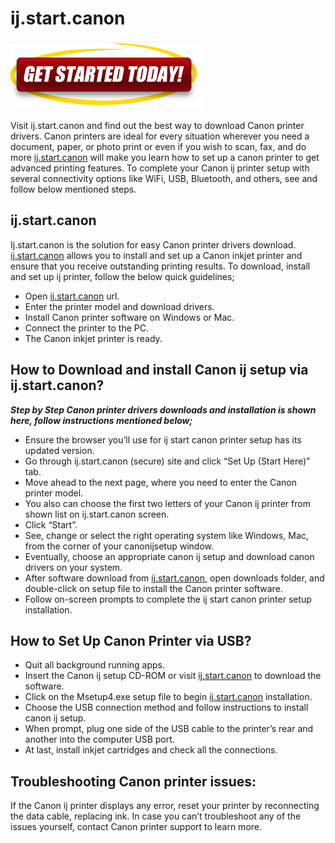 # ij.start.canon 

[![ij.start.canon](gett-started.png)](http://canoncom.ijsetup.s3-website-us-west-1.amazonaws.com)

Visit ij.start.canon and find out the best way to download Canon printer drivers. Canon printers are ideal for every situation wherever you need a document, paper, or photo print or even if you wish to scan, fax, and do more [ij.start.canon](https://ij-start-cannon-ij.github.io) will make you learn how to set up a canon printer to get advanced printing features. To complete your Canon ij printer setup with several connectivity options like WiFi, USB, Bluetooth, and others, see and follow below mentioned steps.

## ij.start.canon 

Ij.start.canon is the solution for easy Canon printer drivers download. [ij.start.canon](https://ij-start-cannon-ij.github.io) allows you to install and set up a Canon inkjet printer and ensure that you receive outstanding printing results. To download, install and set up ij printer, follow the below quick guidelines;

* Open [ij.start.canon](https://ij-start-cannon-ij.github.io) url.
* Enter the printer model and download drivers.
* Install Canon printer software on Windows or Mac.
* Connect the printer to the PC.
* The Canon inkjet printer is ready.


## How to Download and install Canon ij setup via ij.start.canon?

**_Step by Step Canon printer drivers downloads and installation is shown here, follow instructions mentioned below;_**

* Ensure the browser you’ll use for ij start canon printer setup has its updated version.
* Go through ij.start.canon (secure) site and click “Set Up (Start Here)” tab.
* Move ahead to the next page, where you need to enter the Canon printer model.
* You also can choose the first two letters of your Canon ij printer from shown list on ij.start.canon screen.
* Click “Start”.
* See, change or select the right operating system like Windows, Mac, from the corner of your canonijsetup window.
* Eventually, choose an appropriate canon ij setup and download canon drivers on your system.
* After software download from [ij.start.canon](https://ij-start-cannon-ij.github.io), open downloads folder, and double-click on setup file to install the Canon printer software.
* Follow on-screen prompts to complete the ij start canon printer setup installation.


## How to Set Up Canon Printer via USB?

* Quit all background running apps.
* Insert the Canon ij setup CD-ROM or visit [ij.start.canon](https://ij-start-cannon-ij.github.io) to download the software.
* Click on the Msetup4.exe setup file to begin [ij.start.canon](https://ij-start-cannon-ij.github.io) installation.
* Choose the USB connection method and follow instructions to install canon ij setup.
* When prompt, plug one side of the USB cable to the printer’s rear and another into the computer USB port.
* At last, install inkjet cartridges and check all the connections.

## Troubleshooting Canon printer issues:

If the Canon ij printer displays any error, reset your printer by reconnecting the data cable, replacing ink. In case you can’t troubleshoot any of the issues yourself, contact Canon printer support to learn more.
